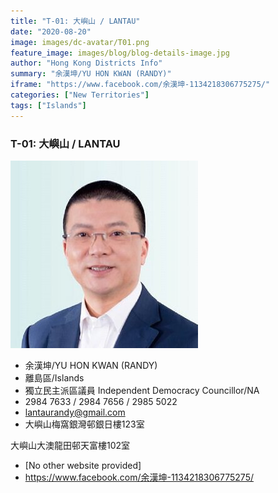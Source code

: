 ```yaml
---
title: "T-01: 大嶼山 / LANTAU"
date: "2020-08-20"
image: images/dc-avatar/T01.png
feature_image: images/blog/blog-details-image.jpg
author: "Hong Kong Districts Info"
summary: "余漢坤/YU HON KWAN (RANDY)"
iframe: "https://www.facebook.com/余漢坤-1134218306775275/"
categories: ["New Territories"]
tags: ["Islands"]
---
```


### T-01: 大嶼山 / LANTAU  
![](/images/dc-avatar/T01.png)  

 - 余漢坤/YU HON KWAN (RANDY)  
 - 離島區/Islands  
 - 獨立民主派區議員 Independent Democracy Councillor/NA  
 - 2984 7633 / 2984 7656 / 2985 5022  
 - lantaurandy@gmail.com  
 - 大嶼山梅窩銀灣邨銀日樓123室

大嶼山大澳龍田邨天富樓102室  
 - [No other website provided]  
 - https://www.facebook.com/余漢坤-1134218306775275/
